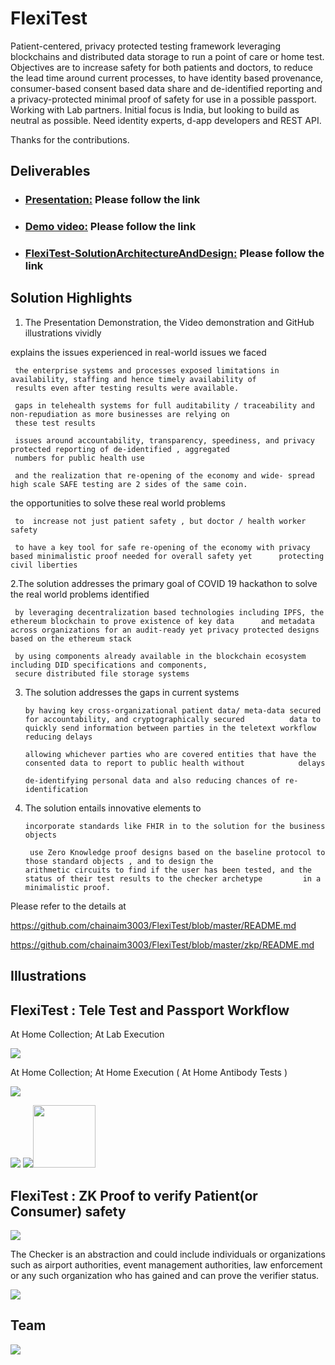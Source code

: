 # FlexiTest
Patient-centered, privacy protected testing framework leveraging blockchains and distributed data storage to run a point of care or home test. Objectives are to increase safety for both patients and doctors, to reduce the lead time around current processes, to have identity based provenance, consumer-based consent based data share and de-identified reporting and a privacy-protected minimal proof of safety for use in a possible passport. Working with Lab partners. Initial focus is India, but looking to build as neutral as possible. Need identity experts, d-app developers and REST API.

Thanks for the contributions.

## Deliverables

* ### [Presentation:](https://drive.google.com/file/d/1RKyid59iFDNGOeZRfvwoWEAeCE5RFFSe/view) Please follow the link

* ### [Demo video:]( https://drive.google.com/file/d/1qAbSq-S8aVYoQ9Dfxx3fp7lWQK8NBhuj/view?usp=sharing) Please follow the link

* ### [FlexiTest-SolutionArchitectureAndDesign:](https://drive.google.com/open?id=1DPH1gaQqZRiRtge-0KJgk8j5sv6UTeYB) Please follow the link

## Solution Highlights  


1. The Presentation Demonstration, the Video demonstration and GitHub illustrations vividly

explains the issues experienced in real-world issues we faced

     the enterprise systems and processes exposed limitations in availability, staffing and hence timely availability of
     results even after testing results were available.

     gaps in telehealth systems for full auditability / traceability and non-repudiation as more businesses are relying on
     these test results
  
     issues around accountability, transparency, speediness, and privacy protected reporting of de-identified , aggregated
     numbers for public health use
  
     and the realization that re-opening of the economy and wide- spread high scale SAFE testing are 2 sides of the same coin.

 the opportunities to solve these real world problems
    
     to  increase not just patient safety , but doctor / health worker safety

     to have a key tool for safe re-opening of the economy with privacy based minimalistic proof needed for overall safety yet      protecting civil liberties

2.The solution addresses the primary goal of COVID 19 hackathon to solve the real world problems identified 

     by leveraging decentralization based technologies including IPFS, the ethereum blockchain to prove existence of key data      and metadata across organizations for an audit-ready yet privacy protected designs based on the ethereum stack 

     by using components already available in the blockchain ecosystem including DID specifications and components, 
     secure distributed file storage systems

3. The solution addresses the gaps in current systems

       by having key cross-organizational patient data/ meta-data secured for accountability, and cryptographically secured          data to quickly send information between parties in the teletext workflow reducing delays

       allowing whichever parties who are covered entities that have the consented data to report to public health without            delays
    
       de-identifying personal data and also reducing chances of re-identification 

4. The solution entails innovative elements to 

       incorporate standards like FHIR in to the solution for the business objects

        use Zero Knowledge proof designs based on the baseline protocol to those standard objects , and to design the                 arithmetic circuits to find if the user has been tested, and the status of their test results to the checker archetype         in a minimalistic proof.

Please refer to the details at 

https://github.com/chainaim3003/FlexiTest/blob/master/README.md

https://github.com/chainaim3003/FlexiTest/blob/master/zkp/README.md


## Illustrations


## FlexiTest : Tele Test and Passport Workflow

At Home Collection; At Lab Execution

<img src="images/FlexiTest4-ExecLab.bmp">

At Home Collection; At Home Execution ( At Home Antibody Tests )

<img src="images/FlexiTest4-ExecHome.bmp">

<img src="zkp/images/ipfs.png"> <img src="zkp/images/json.png"><img src="zkp/images/fire.png" width="100">



## FlexiTest :  ZK Proof to verify Patient(or Consumer) safety
 
 <img src="zkp/images/covid.png">

The Checker is an abstraction and could include individuals or organizations such as  airport authorities, event management authorities, law enforcement or any such organization who has gained and can prove the verifier status.

<img src="zkp/images/zkpIMP.PNG">



## Team


<img src="images/FlexiTestTeamSmall.png">
